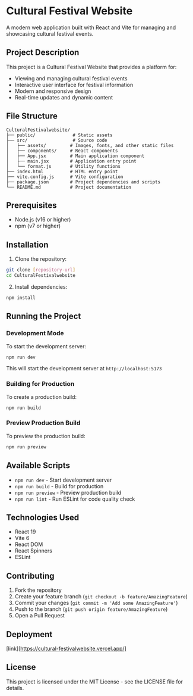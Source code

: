 # Cultural Festival Website

A modern web application built with React and Vite for managing and showcasing cultural festival events.

## Project Description

This project is a Cultural Festival Website that provides a platform for:
- Viewing and managing cultural festival events
- Interactive user interface for festival information
- Modern and responsive design
- Real-time updates and dynamic content

## File Structure

```
CulturalFestivalwebsite/
├── public/              # Static assets
├── src/                 # Source code
│   ├── assets/         # Images, fonts, and other static files
│   ├── components/     # React components
│   ├── App.jsx         # Main application component
│   ├── main.jsx        # Application entry point
│   └── format.js       # Utility functions
├── index.html          # HTML entry point
├── vite.config.js      # Vite configuration
├── package.json        # Project dependencies and scripts
└── README.md           # Project documentation
```


## Prerequisites

- Node.js (v16 or higher)
- npm (v7 or higher)

## Installation

1. Clone the repository:
```bash
git clone [repository-url]
cd CulturalFestivalwebsite
```

2. Install dependencies:
```bash
npm install
```

## Running the Project

### Development Mode

To start the development server:
```bash
npm run dev
```
This will start the development server at `http://localhost:5173`

### Building for Production

To create a production build:
```bash
npm run build
```

### Preview Production Build

To preview the production build:
```bash
npm run preview
```

## Available Scripts

- `npm run dev` - Start development server
- `npm run build` - Build for production
- `npm run preview` - Preview production build
- `npm run lint` - Run ESLint for code quality check

## Technologies Used

- React 19
- Vite 6
- React DOM
- React Spinners
- ESLint

## Contributing

1. Fork the repository
2. Create your feature branch (`git checkout -b feature/AmazingFeature`)
3. Commit your changes (`git commit -m 'Add some AmazingFeature'`)
4. Push to the branch (`git push origin feature/AmazingFeature`)
5. Open a Pull Request

## Deployment
[link][https://cultural-festivalwebsite.vercel.app/]

## License

This project is licensed under the MIT License - see the LICENSE file for details.
